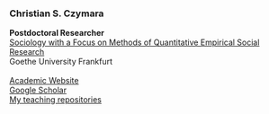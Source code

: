 
### Christian S. Czymara

**Postdoctoral Researcher** <br>
[Sociology with a Focus on Methods of Quantitative Empirical Social Research](https://www.goethe-university-frankfurt.de/75840234/czymara) <br>
Goethe University Frankfurt <br>
<br>
[Academic Website](https://czymara.com/) <br>
[Google Scholar](https://scholar.google.de/citations?user=khPqHmgAAAAJ) <br>
[My teaching repositories]([https://czymara.com/](https://github.com/czymaraclass))

